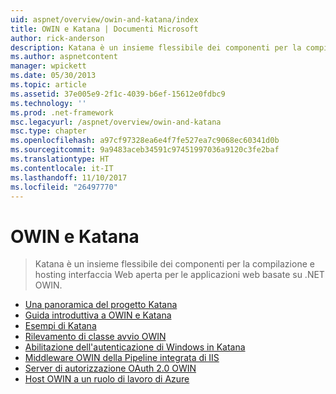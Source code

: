 ```yaml
---
uid: aspnet/overview/owin-and-katana/index
title: OWIN e Katana | Documenti Microsoft
author: rick-anderson
description: Katana è un insieme flessibile dei componenti per la compilazione e hosting interfaccia Web aperta per le applicazioni web basate su .NET OWIN.
ms.author: aspnetcontent
manager: wpickett
ms.date: 05/30/2013
ms.topic: article
ms.assetid: 37e005e9-2f1c-4039-b6ef-15612e0fdbc9
ms.technology: ''
ms.prod: .net-framework
msc.legacyurl: /aspnet/overview/owin-and-katana
msc.type: chapter
ms.openlocfilehash: a97cf97328ea6e4f7fe527ea7c9068ec60341d0b
ms.sourcegitcommit: 9a9483aceb34591c97451997036a9120c3fe2baf
ms.translationtype: HT
ms.contentlocale: it-IT
ms.lasthandoff: 11/10/2017
ms.locfileid: "26497770"
---
```

<a name="owin-and-katana"></a>OWIN e Katana
====================
> Katana è un insieme flessibile dei componenti per la compilazione e hosting interfaccia Web aperta per le applicazioni web basate su .NET OWIN.


- [Una panoramica del progetto Katana](an-overview-of-project-katana.md)
- [Guida introduttiva a OWIN e Katana](getting-started-with-owin-and-katana.md)
- [Esempi di Katana](katana-samples.md)
- [Rilevamento di classe avvio OWIN](owin-startup-class-detection.md)
- [Abilitazione dell'autenticazione di Windows in Katana](enabling-windows-authentication-in-katana.md)
- [Middleware OWIN della Pipeline integrata di IIS](owin-middleware-in-the-iis-integrated-pipeline.md)
- [Server di autorizzazione OAuth 2.0 OWIN](owin-oauth-20-authorization-server.md)
- [Host OWIN a un ruolo di lavoro di Azure](host-owin-in-an-azure-worker-role.md)
